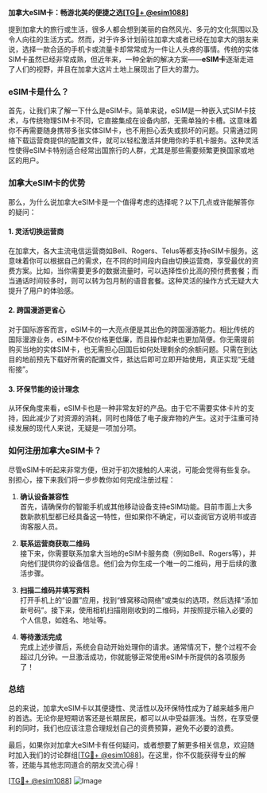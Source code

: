**加拿大eSIM卡：畅游北美的便捷之选[[TG💪+ @esim1088](https://t.me/s/esim1088)]**

提到加拿大的旅行或生活，很多人都会想到美丽的自然风光、多元的文化氛围以及令人向往的生活方式。然而，对于许多计划前往加拿大或者已经在加拿大的朋友来说，选择一款合适的手机卡或流量卡却常常成为一件让人头疼的事情。传统的实体SIM卡虽然已经非常成熟，但近年来，一种全新的解决方案——**eSIM卡**逐渐走进了人们的视野，并且在加拿大这片土地上展现出了巨大的潜力。

### eSIM卡是什么？

首先，让我们来了解一下什么是eSIM卡。简单来说，eSIM是一种嵌入式SIM卡技术，与传统物理SIM卡不同，它直接集成在设备内部，无需单独的卡槽。这意味着你不再需要随身携带多张实体SIM卡，也不用担心丢失或损坏的问题。只需通过网络下载运营商提供的配置文件，就可以轻松激活并使用你的手机卡服务。这种灵活性使得eSIM卡特别适合经常出国旅行的人群，尤其是那些需要频繁更换国家或地区的用户。

### 加拿大eSIM卡的优势

那么，为什么说加拿大eSIM卡是一个值得考虑的选择呢？以下几点或许能解答你的疑问：

#### 1. 灵活切换运营商
在加拿大，各大主流电信运营商如Bell、Rogers、Telus等都支持eSIM卡服务。这意味着你可以根据自己的需求，在不同的时间段内自由切换运营商，享受最优的资费方案。比如，当你需要更多的数据流量时，可以选择性价比高的预付费套餐；而当通话时间较多时，则可以转为包月制的语音套餐。这种灵活的操作方式无疑大大提升了用户的体验感。

#### 2. 跨国漫游更省心
对于国际游客而言，eSIM卡的一大亮点便是其出色的跨国漫游能力。相比传统的国际漫游业务，eSIM卡不仅价格更低廉，而且操作起来也更加简便。你无需提前购买当地的实体SIM卡，也无需担心回国后如何处理剩余的余额问题。只需在到达目的地前预先下载好所需的配置文件，抵达后即可立即开始使用，真正实现“无缝衔接”。

#### 3. 环保节能的设计理念
从环保角度来看，eSIM卡也是一种非常友好的产品。由于它不需要实体卡片的支持，因此减少了对资源的消耗，同时也降低了电子废弃物的产生。这对于注重可持续发展的现代人来说，无疑是一项加分项。

### 如何注册加拿大eSIM卡？

尽管eSIM卡听起来非常方便，但对于初次接触的人来说，可能会觉得有些复杂。别担心，接下来我们将一步步教你如何完成注册过程：

1. **确认设备兼容性**  
   首先，请确保你的智能手机或其他移动设备支持eSIM功能。目前市面上大多数新款机型都已经具备这一特性，但如果你不确定，可以查阅官方说明书或咨询客服人员。

2. **联系运营商获取二维码**  
   接下来，你需要联系加拿大当地的eSIM卡服务商（例如Bell、Rogers等），并向他们提供你的设备信息。他们会为你生成一个唯一的二维码，用于后续的激活步骤。

3. **扫描二维码并填写资料**  
   打开手机上的“设置”应用，找到“蜂窝移动网络”或类似的选项，然后选择“添加新号码”。接下来，使用相机扫描刚刚收到的二维码，并按照提示输入必要的个人信息，如姓名、地址等。

4. **等待激活完成**  
   完成上述步骤后，系统会自动开始处理你的请求。通常情况下，整个过程不会超过几分钟。一旦激活成功，你就能够正常使用eSIM卡所提供的各项服务了！

### 总结

总的来说，加拿大eSIM卡以其便捷性、灵活性以及环保特性成为了越来越多用户的首选。无论你是短期访客还是长期居民，都可以从中受益匪浅。当然，在享受便利的同时，我们也应该注意合理规划自己的资费预算，避免不必要的浪费。

最后，如果你对加拿大eSIM卡有任何疑问，或者想要了解更多相关信息，欢迎随时加入我们的讨论群组[[TG💪+ @esim1088](https://t.me/s/esim1088)]。在这里，你不仅能获得专业的解答，还能与其他志同道合的朋友交流心得！  

[[TG💪+ @esim1088](https://t.me/s/esim1088)] ![Image](https://i.postimg.cc/4NQfJmqS/Snipaste-2025-05-13-00-14-12.png)